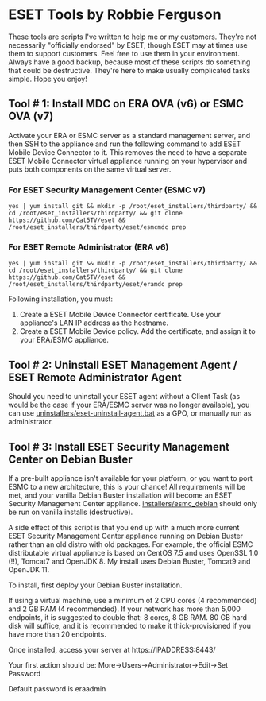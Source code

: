 # ESET Tools by Robbie Ferguson

These tools are scripts I've written to help me or my customers. They're not necessarily "officially endorsed" by ESET, though ESET may at times use them to support customers. Feel free to use them in your environment. Always have a good backup, because most of these scripts do something that could be destructive. They're here to make usually complicated tasks simple. Hope you enjoy!

## Tool # 1: Install MDC on ERA OVA (v6) or ESMC OVA (v7)

Activate your ERA or ESMC server as a standard management server, and then SSH to the appliance and run the following command to add ESET Mobile Device Connector to it. This removes the need to have a separate ESET Mobile Connector virtual appliance running on your hypervisor and puts both components on the same virtual server.

### For ESET Security Management Center (ESMC v7)
```
yes | yum install git && mkdir -p /root/eset_installers/thirdparty/ && cd /root/eset_installers/thirdparty/ && git clone https://github.com/Cat5TV/eset && /root/eset_installers/thirdparty/eset/esmcmdc prep
```

### For ESET Remote Administrator (ERA v6)
```
yes | yum install git && mkdir -p /root/eset_installers/thirdparty/ && cd /root/eset_installers/thirdparty/ && git clone https://github.com/Cat5TV/eset && /root/eset_installers/thirdparty/eset/eramdc prep
```

Following installation, you must:

1. Create a ESET Mobile Device Connector certificate. Use your appliance's LAN IP address as the hostname.
2. Create a ESET Mobile Device policy. Add the certificate, and assign it to your ERA/ESMC appliance.

## Tool # 2: Uninstall ESET Management Agent / ESET Remote Administrator Agent

Should you need to uninstall your ESET agent without a Client Task (as would be the case if your ERA/ESMC server was no longer available), you can use [uninstallers/eset-uninstall-agent.bat](uninstallers/eset-uninstall-agent.bat) as a GPO, or manually run as administrator.

## Tool # 3: Install ESET Security Management Center on Debian Buster

If a pre-built appliance isn't available for your platform, or you want to port ESMC to a new architecture, this is your chance! All requirements will be met, and your vanilla Debian Buster installation will become an ESET Security Management Center appliance. [installers/esmc_debian](installers/esmc_debian) should only be run on vanilla installs (destructive).

A side effect of this script is that you end up with a much more current ESET Security Management Center appliance running on Debian Buster rather than an old distro with old packages. For example, the official ESMC distributable virtual appliance is based on CentOS 7.5 and uses OpenSSL 1.0 (!!), Tomcat7 and OpenJDK 8. My install uses Debian Buster, Tomcat9 and OpenJDK 11.

To install, first deploy your Debian Buster installation.

If using a virtual machine, use a minimum of 2 CPU cores (4 recommended) and 2 GB RAM (4 recommended). If your network has more than 5,000 endpoints, it is suggested to double that: 8 cores, 8 GB RAM. 80 GB hard disk will suffice, and it is recommended to make it thick-provisioned if you have more than 20 endpoints.

Once installed, access your server at https://IPADDRESS:8443/

Your first action should be: More->Users->Administrator->Edit->Set Password

Default password is eraadmin
